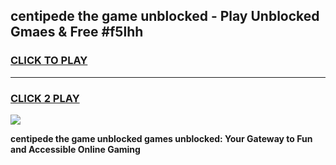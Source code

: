 
## centipede the game unblocked - Play Unblocked Gmaes & Free #f5lhh
<h3>
<a href="https://premium.freeplayer.one?title=centipede_the_game_unblocked&ref=01M">CLICK TO PLAY</a></h3>
<hr>

<h3>
<a href="https://premium.freeplayer.one?title=centipede_the_game_unblocked&ref=01M">CLICK 2 PLAY</a>
  
</h3>

<a href="https://premium.freeplayer.one?title=centipede_the_game_unblocked&ref=01M"><img src="https://clearcache.store/games.png"></a>


**centipede the game unblocked games unblocked: Your Gateway to Fun and Accessible Online Gaming**
